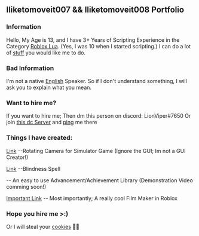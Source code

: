 ## Iliketomoveit007 && Iliketomoveit008 Portfolio

### Information
Hello, My Age is 13, and I have 3+ Years of Scripting Experience in the Category [Roblox Lua](https://developer.roblox.com/en-us/learn-roblox/coding-scripts). (Yes, I was 10 when I started scripting.)
I can do a lot of [stuff](https://www.yourdictionary.com/stuff) you would like me to do.

### Bad Information
I'm not a native [English](https://www.englishclub.com/what-is-english/) Speaker. So if I don't understand something, I will ask you to explain what you mean.

### Want to hire me?
If you want to hire me; Then dm this person on discord: LionViper#7650 Or join [this dc Server](https://discord.gg/Z4AHHsEJPv) and [ping](https://linuxhint.com/ping-discord/#:~:text=You%20can%20easily%20ping%20any,ping%20people%20with%20a%20nickname.) me there 

### Things I have created:
[Link](https://www.youtube.com/watch?v=d7xp8pIX_tc) --Rotating Camera for Simulator Game (Ignore the GUI; Im not a GUI Creator!)

[Link](https://www.youtube.com/watch?v=q236k6Em6dk) --Blindness Spell

-- An easy to use Advancement/Achievement Library (Demonstration Video comming soon!)

[Important Link](https://www.youtube.com/watch?v=j7gKwxRe7MQ) -- Most importantly; A really cool Film Maker in Roblox

### Hope you hire me >:)
Or I will steal your [cookies](https://roblox.fandom.com/wiki/.ROBLOSECURITY) 🍪😎
